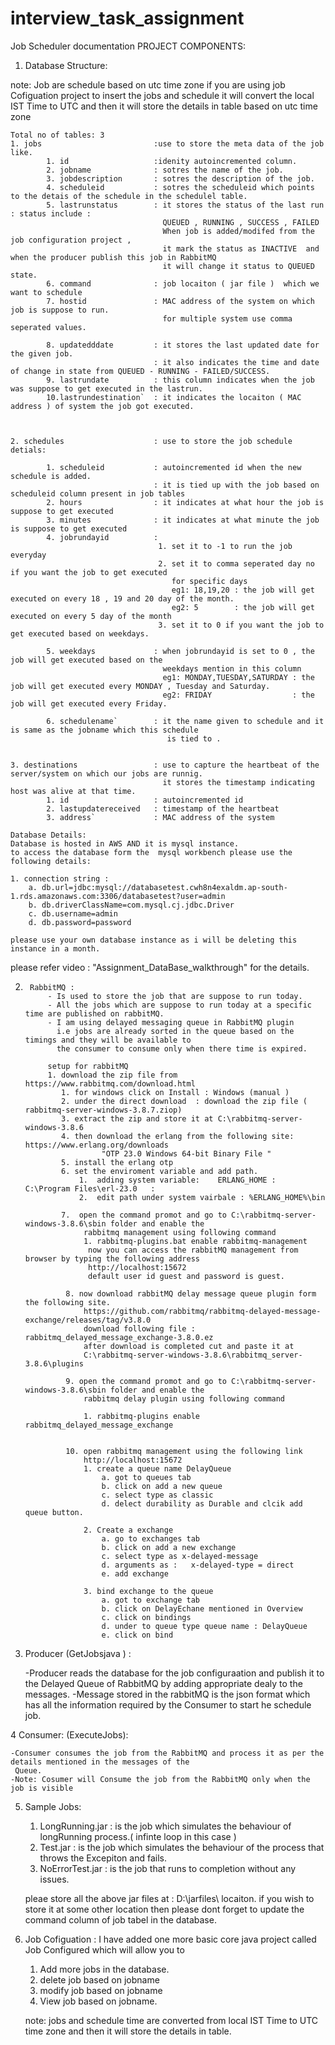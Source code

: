 # interview_task_assignment
Job Scheduler documentation
PROJECT COMPONENTS:

1. Database Structure:

note: Job are schedule based on utc time zone if you are using job Cofiguation project to insert the jobs and schedule
	  it will convert the local IST Time to UTC and then it will store the details in table based on utc time zone

	Total no of tables: 3
	1. jobs          				:use to store the meta data of the job like.
			1. id					:idenity autoincremented column.
			2. jobname				: sotres the name of the job.
			3. jobdescription		: sotres the description of the job.
			4. scheduleid			: sotres the scheduleid which points to the detais of the schedule in the schedulel table.
			5. lastrunstatus		: it stores the status of the last run : status include :
									  QUEUED , RUNNING , SUCCESS , FAILED
									  When job is added/modifed from the job configuration project ,
									  it mark the status as INACTIVE  and when the producer publish this job in RabbitMQ 
									  it will change it status to QUEUED state.
			6. command				: job locaiton ( jar file )  which we want to schedule
			7. hostid				: MAC address of the system on which job is suppose to run.
									  for multiple system use comma seperated values.
										
			8. updatedddate			: it stores the last updated date for the given job.
									: it also indicates the time and date of change in state from QUEUED - RUNNING - FAILED/SUCCESS.
			9. lastrundate			: this column indicates when the job was suppose to get executed in the lastrun.
			10.lastrundestination`	: it indicates the locaiton ( MAC address ) of system the job got executed.
										
										
	
	2. schedules 					: use to store the job schedule detials:

			1. scheduleid			: autoincremented id when the new schedule is added.
									: it is tied up with the job based on scheduleid column present in job tables
			2. hours				: it indicates at what hour the job is suppose to get executed 
			3. minutes				: it indicates at what minute the job is suppose to get executed
			4. jobrundayid			: 
									 1. set it to -1 to run the job everyday
									 2. set it to comma seperated day no if you want the job to get executed
									    for specific days 
									    eg1: 18,19,20 : the job will get executed on every 18 , 19 and 20 day of the month.
									    eg2: 5        : the job will get executed on every 5 day of the month
									 3. set it to 0 if you want the job to get executed based on weekdays.
									  
			5. weekdays				: when jobrundayid is set to 0 , the job will get executed based on the 
									  weekdays mention in this column
									  eg1: MONDAY,TUESDAY,SATURDAY : the job will get executed every MONDAY , Tuesday and Saturday.
									  eg2: FRIDAY				   : the job will get executed every Friday.
									   
			6. schedulename`		: it the name given to schedule and it is same as the jobname which this schedule
									   is tied to .
	
	
	3. destinations					: use to capture the heartbeat of the server/system on which our jobs are runnig.
									  it stores the timestamp indicating host was alive at that time.
			1. id					: autoincremented id
			2. lastupdatereceived	: timestamp of the heartbeat
			3. address`				: MAC address of the system
	
	Database Details:
	Database is hosted in AWS AND it is mysql instance.
	to access the database form the  mysql workbench please use the following details:
	
	1. connection string : 
		a. db.url=jdbc:mysql://databasetest.cwh8n4exaldm.ap-south-1.rds.amazonaws.com:3306/databasetest?user=admin
		b. db.driverClassName=com.mysql.cj.jdbc.Driver
		c. db.username=admin
		d. db.password=password	
	
	please use your own database instance as i will be deleting this instance in a month.		
please refer video : "Assignment_DataBase_walkthrough" for the details.


2.  	RabbitMQ : 
			- Is used to store the job that are suppose to run today.
			- All the jobs which are suppose to run today at a specific time are published on rabbitMQ.					  
			- I am using delayed messaging queue in RabbitMQ plugin  
			  i.e jobs are already sorted in the queue based on the timings and they will be available to 
			  the consumer to consume only when there time is expired. 
			
			setup for rabbitMQ
			1. download the zip file from https://www.rabbitmq.com/download.html
			   1. for windows click on Install : Windows (manual )
			   2. under the direct download  : download the zip file ( rabbitmq-server-windows-3.8.7.ziop)
			   3. extract the zip and store it at C:\rabbitmq-server-windows-3.8.6
			   4. then download the erlang from the following site: https://www.erlang.org/downloads 
						"OTP 23.0 Windows 64-bit Binary File "
			   5. install the erlang otp 
			   6. set the enviroment variable and add path.
			       1.  adding system variable:    ERLANG_HOME :  C:\Program Files\erl-23.0   :
				   2.  edit path under system vairbale : %ERLANG_HOME%\bin
				   
			   7.  open the command promot and go to C:\rabbitmq-server-windows-3.8.6\sbin folder and enable the
					rabbitmq management using following command
					1. rabbitmq-plugins.bat enable rabbitmq-management
					 now you can access the rabbitMQ management from browser by typing the following address
					 http://localhost:15672
					 default user id guest and password is guest.
					 
				8. now download rabbitMQ delay message queue plugin form the following site.
					https://github.com/rabbitmq/rabbitmq-delayed-message-exchange/releases/tag/v3.8.0
					download following file : rabbitmq_delayed_message_exchange-3.8.0.ez
					after download is completed cut and paste it at 
					C:\rabbitmq-server-windows-3.8.6\rabbitmq_server-3.8.6\plugins
					
				9. open the command promot and go to C:\rabbitmq-server-windows-3.8.6\sbin folder and enable the
					rabbitmq delay plugin using following command
					
					1. rabbitmq-plugins enable rabbitmq_delayed_message_exchange 
				
				
				10. open rabbitmq management using the following link
					http://localhost:15672
					1. create a queue name DelayQueue
						a. got to queues tab 
						b. click on add a new queue
						c. select type as classic
						d. delect durability as Durable and clcik add queue button.
						
					2. Create a exchange 
						a. go to exchanges tab
						b. click on add a new exchange
						c. select type as x-delayed-message
						d. arguments as :   x-delayed-type = direct
						e. add exchange
						
					3. bind exchange to the queue
						a. got to exchange tab
						b. click on DelayEchane mentioned in Overview
						c. click on bindings
						d. under to queue type queue name : DelayQueue
						e. click on bind
							
		
3.	Producer (GetJobsjava )	:
		
	-Producer reads the database for the job configuraation and publish it to the Delayed Queue of RabbitMQ
	 by adding appropriate dealy to the messages.
	-Message stored in the rabbitMQ is the json format which has all the information required by the Consumer to 
	 start he schedule job.
		
		
4	Consumer: (ExecuteJobs):
		
	-Consumer consumes the job from the RabbitMQ and process it as per the details mentioned in the messages of the 
	 Queue.
	-Note: Cosumer will Consume the job from the RabbitMQ only when the job is visible 



5.	Sample Jobs:
	1.	LongRunning.jar : is the job which simulates the behaviour of longRunning process.( infinte loop in this case )
	2.	Test.jar :  is the job which simulates the behaviour of the process that throws the Excepiton and fails.
	3.	NoErrorTest.jar : is the job that runs to completion without any issues.

	pleae store all the above jar files at : D:\jarfiles\ locaiton.
	if you wish to store it at some other location then please dont forget to update the command column of job tabel in the database.
		
		

6.	Job Cofiguation : 
	I have added one more basic core java project called Job Configured which will allow you to 
	1. Add more jobs in the database.
	2. delete job based on jobname
	3. modify job based on jobname
	4. View job based on jobname.
     
	 note: jobs and schedule time are converted from local IST Time to UTC time zone and then it will store the details in table.




